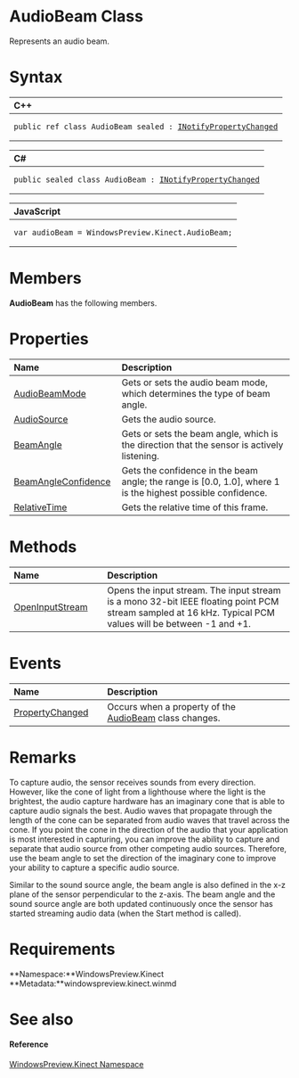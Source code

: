 AudioBeam Class  
===============  

Represents an audio beam. <span id="syntaxSection"></span>

Syntax  
======  

<table>
<colgroup>
<col width="100%" />
</colgroup>
<thead>
<tr class="header">
<th align="left">C++</th>
</tr>
</thead>
<tbody>
<tr class="odd">
<td align="left"><pre><code>public ref class AudioBeam sealed : <a href="../Data/INotifyPropertyChanged.md">INotifyPropertyChanged</a></code></pre></td>
</tr>
</tbody>
</table>

<table>
<colgroup>
<col width="100%" />
</colgroup>
<thead>
<tr class="header">
<th align="left">C#</th>
</tr>
</thead>
<tbody>
<tr class="odd">
<td align="left"><pre><code>public sealed class AudioBeam : <a href="../Data/INotifyPropertyChanged.md">INotifyPropertyChanged</a></code></pre></td>
</tr>
</tbody>
</table>

<table>
<colgroup>
<col width="100%" />
</colgroup>
<thead>
<tr class="header">
<th align="left">JavaScript</th>
</tr>
</thead>
<tbody>
<tr class="odd">
<td align="left"><pre><code>var audioBeam = WindowsPreview.Kinect.AudioBeam;</code></pre></td>
</tr>
</tbody>
</table>

<span id="classMembersSection"></span>

Members  
=======  

**AudioBeam** has the following members.  

<span id="publicpropertiesSection"></span>

Properties  
==========  

<table>
<colgroup>
<col width="30%" />
<col width="60%" />
</colgroup>
<thead>
<tr class="header">
<th align="left">Name</th>
<th align="left">Description</th>
</tr>
</thead>
<tbody>
<tr class="odd">
<td align="left"><a href="AudioBeam_Class/Properties/AudioBeamMode_Property.md">AudioBeamMode</a></td>
<td align="left">Gets or sets the audio beam mode, which determines the type of beam angle.</td>
</tr>
<tr class="even">
<td align="left"><a href="AudioBeam_Class/Properties/AudioSource_Property.md">AudioSource</a></td>
<td align="left">Gets the audio source.</td>
</tr>
<tr class="odd">
<td align="left"><a href="AudioBeam_Class/Properties/BeamAngle_Property.md">BeamAngle</a></td>
<td align="left">Gets or sets the beam angle, which is the direction that the sensor is actively listening.</td>
</tr>
<tr class="even">
<td align="left"><a href="AudioBeam_Class/Properties/BeamAngleConfidence_Property.md">BeamAngleConfidence</a></td>
<td align="left">Gets the confidence in the beam angle; the range is [0.0, 1.0], where 1 is the highest possible confidence.</td>
</tr>
<tr class="odd">
<td align="left"><a href="AudioBeam_Class/Properties/RelativeTime_Property.md">RelativeTime</a></td>
<td align="left">Gets the relative time of this frame.</td>
</tr>
</tbody>
</table>

<span id="publicmethodsSection"></span>

Methods  
=======  

<table>
<colgroup>
<col width="30%" />
<col width="60%" />
</colgroup>
<thead>
<tr class="header">
<th align="left">Name</th>
<th align="left">Description</th>
</tr>
</thead>
<tbody>
<tr class="odd">
<td align="left"><a href="AudioBeam_Class/Methods/OpenInputStream_Method.md">OpenInputStream</a></td>
<td align="left">Opens the input stream. The input stream is a mono 32-bit IEEE floating point PCM stream sampled at 16 kHz. Typical PCM values will be between -1 and +1.</td>
</tr>
</tbody>
</table>

<span id="publiceventsSection"></span>

Events  
======  

<table>
<colgroup>
<col width="30%" />
<col width="60%" />
</colgroup>
<thead>
<tr class="header">
<th align="left">Name</th>
<th align="left">Description</th>
</tr>
</thead>
<tbody>
<tr class="odd">
<td align="left"><a href="AudioBeam_Class/Events/PropertyChanged_Event.md">PropertyChanged</a></td>
<td align="left">Occurs when a property of the <a href="">AudioBeam</a> class changes.</td>
</tr>
</tbody>
</table>

<span id="remarks"></span>

Remarks  
=======  

To capture audio, the sensor receives sounds from every direction. However, like the cone of light from a lighthouse where the light is the brightest, the audio capture hardware has an imaginary cone that is able to capture audio signals the best. Audio waves that propagate through the length of the cone can be separated from audio waves that travel across the cone. If you point the cone in the direction of the audio that your application is most interested in capturing, you can improve the ability to capture and separate that audio source from other competing audio sources. Therefore, use the beam angle to set the direction of the imaginary cone to improve your ability to capture a specific audio source.  

Similar to the sound source angle, the beam angle is also defined in the x-z plane of the sensor perpendicular to the z-axis. The beam angle and the sound source angle are both updated continuously once the sensor has started streaming audio data (when the Start method is called).  

<span id="requirements"></span>

Requirements  
============  

**Namespace:**WindowsPreview.Kinect  
**Metadata:**windowspreview.kinect.winmd  

<span id="ID4EAB"></span>

See also  
========  

<span id="ID4ECB"></span>
#### Reference  

[WindowsPreview.Kinect Namespace](../Kinect.md)  



<!--Please do not edit the data in the comment block below.-->
<!--
TOCTitle : AudioBeam Class
RLTitle : AudioBeam Class
KeywordK : AudioBeam class, about
HelpPriority : 2
TopicType : apiref
KeywordF : WindowsPreview.Kinect.AudioBeam
KeywordF : AudioBeam
KeywordF : WindowsPreview.Kinect.AudioBeam
KeywordA : T:WindowsPreview.Kinect.AudioBeam
AssetID : T:WindowsPreview.Kinect.AudioBeam
Locale : en-us
CommunityContent : 1
APIType : Managed
APILocation : windowspreview.kinect.winmd
APIName : WindowsPreview.Kinect.AudioBeam
TargetOS : Windows
TopicType : kbSyntax
DevLang : VB
DevLang : CSharp
DevLang : JavaScript
DevLang : C++
DocSet : K4Wv2
ProjType : K4Wv2Proj
Technology : Kinect for Windows
Product : Kinect for Windows SDK v2
productversion : 20
-->

